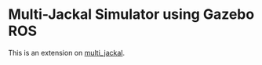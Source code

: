 # Multi-Jackal Simulator using Gazebo ROS

This is an extension on [multi_jackal](../multi_jackal).
